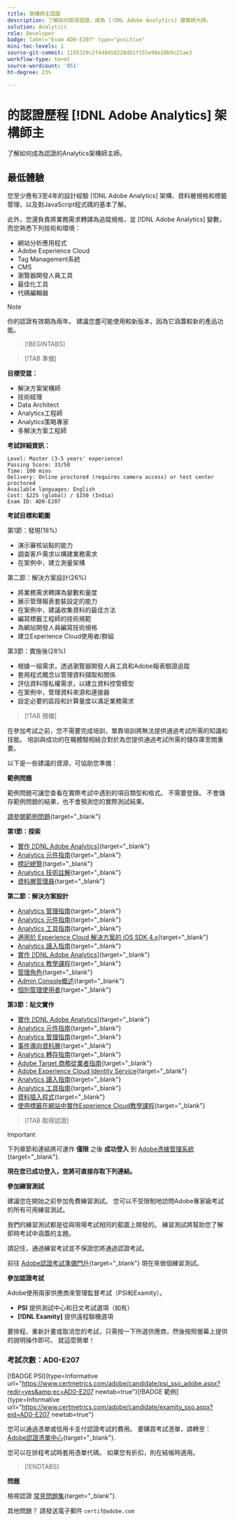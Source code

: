 ```yaml
---
title: 架構師主認證
description: 了解如何取得認證，成為 [!DNL Adobe Analytics] 建築師大師。
solution: Analytics
role: Developer
badge: label="Exam AD0-E207" type="positive"
mini-toc-levels: 1
source-git-commit: 1195329c2f448458228db1f155e98e28b9c21ae3
workflow-type: tm+mt
source-wordcount: '951'
ht-degree: 23%

---
```


# 的認證歷程 [!DNL Adobe Analytics] 架構師主

了解如何成為認證的Analytics架構師主師。

## 最低體驗

您至少應有3至4年的設計經驗 [!DNL Adobe Analytics] 架構、資料層規格和標籤管理，以及對JavaScript程式碼的基本了解。

此外，您還負責將業務需求轉譯為追蹤規格，並 [!DNL Adobe Analytics] 變數，而您熟悉下列技術和環境：

* 網站分析應用程式
* Adobe Experience Cloud
* Tag Management系統
* CMS
* 瀏覽器開發人員工具
* 最佳化工具
* 代碼編輯器

>[!NOTE]
>
>你的認證有效期為兩年。 建議您盡可能使用較新版本，因為它涵蓋較新的產品功能。

>[!BEGINTABS]

>[!TAB 準備]

**目標受眾：**

* 解決方案架構師
* 技術經理
* Data Architect
* Analytics工程師
* Analytics策略專家
* 多解決方案工程師

**考試詳細資訊：**

```
Level: Master (3-5 years' experience)
Passing Score: 33/50
Time: 100 mins
Delivery: Online proctored (requires camera access) or test center proctored
Available languages: English
Cost: $225 (global) / $150 (India)
Exam ID: AD0-E207
```

**考試目標和範圍**

第1節：發現(18%)

* 演示審核站點的能力
* 調查客戶需求以構建業務需求
* 在案例中，建立測量架構

第二節：解決方案設計(26%)

* 將業務需求轉譯為變數和量度
* 展示管理報表套裝設定的能力
* 在案例中，建議收集資料的最佳方法
* 編寫標籤工程師的技術規範
* 為網站開發人員編寫技術規格
* 建立Experience Cloud使用者/群組

第3節：實施後(28%)

* 根據一組需求，透過瀏覽器開發人員工具和Adobe報表驗證追蹤
* 套用程式概念以管理資料擷取和關係
* 評估資料隱私權需求，以建立資料控管模型
* 在案例中，管理資料來源和連接器
* 設定必要的區段和計算量度以滿足業務需求

>[!TAB 預備]

在參加考試之前，您不需要完成培訓，單靠培訓將無法提供通過考試所需的知識和技能。 培訓與成功的在職體驗相結合對於為您提供通過考試所需的儲存庫至關重要。

以下是一些建議的資源，可協助您準備：

**範例問題**

範例問題可讓您查看在實際考試中遇到的項目類型和格式。 不需要登錄。 不會儲存範例問題的結果，也不會預測您的實際測試結果。

[請參閱範例問題](https://scorpion.caveon.com/launchpad/ad0-e207-adobe-analytics-architect-master-copy-y9f8t1){target="_blank"}

**第1節：探索**

* [實作 [!DNL Adobe Analytics]](https://experienceleague.adobe.com/docs/analytics/implementation/home.html?lang=en){target="_blank"}
* [Analytics 元件指南](https://experienceleague.adobe.com/docs/analytics/components/home.html?lang=en){target="_blank"}
* [標記總覽](https://experienceleague.adobe.com/docs/experience-platform/tags/home.html?lang=zh-Hant){target="_blank"}
* [Analytics 技術註解](https://experienceleague.adobe.com/docs/analytics/technotes/home.html?lang=en){target="_blank"}
* [資料層管理員](https://exchange.adobe.com/apps/ec/101462/data-layer-manager){target="_blank"}

**第二節：解決方案設計**

* [Analytics 管理指南](https://experienceleague.adobe.com/docs/analytics/admin/home.html?lang=zh-Hant){target="_blank"}
* [Analytics 元件指南](https://experienceleague.adobe.com/docs/analytics/components/home.html?lang=en){target="_blank"}
* [Analytics 工具指南](https://experienceleague.adobe.com/docs/analytics/analyze/home.html?lang=zh-Hant){target="_blank"}
* [適用於 Experience Cloud 解決方案的 iOS SDK 4.x](https://experienceleague.adobe.com/docs/mobile-services/ios/overview.html?lang=zh-Hant){target="_blank"}
* [Analytics 讀入指南](https://experienceleague.adobe.com/docs/analytics/import/home.html?lang=en){target="_blank"}
* [實作 [!DNL Adobe Analytics]](https://experienceleague.adobe.com/docs/analytics/implementation/home.html?lang=en){target="_blank"}
* [Analytics 教學課程](https://experienceleague.adobe.com/docs/analytics-learn/tutorials/overview.html?lang=en){target="_blank"}
* [管理角色](https://helpx.adobe.com/in/enterprise/using/admin-roles.html){target="_blank"}
* [Admin Console概述](https://helpx.adobe.com/in/enterprise/using/admin-console.html#Settings){target="_blank"}
* [個別管理使用者](https://helpx.adobe.com/in/enterprise/using/manage-users-individually.html){target="_blank"}

**第3節：貼文實作**

* [實作 [!DNL Adobe Analytics]](https://experienceleague.adobe.com/docs/analytics/implementation/home.html?lang=en){target="_blank"}
* [Analytics 元件指南](https://experienceleague.adobe.com/docs/analytics/components/home.html?lang=en){target="_blank"}
* [Analytics 管理指南](https://experienceleague.adobe.com/docs/analytics/admin/home.html?lang=zh-Hant){target="_blank"}
* [事件導向資料層](https://jimalytics.com/tag-management/the-event-driven-data-layer/){target="_blank"}
* [Analytics 轉存指南](https://experienceleague.adobe.com/docs/analytics/export/home.html?lang=en){target="_blank"}
* [Adobe Target 商務從業者指南](https://experienceleague.adobe.com/docs/target/using/target-home.html?lang=en){target="_blank"}
* [Adobe Experience Cloud Identity Service](https://experienceleague.adobe.com/docs/id-service/using/home.html?lang=zh-Hant){target="_blank"}
* [Analytics 讀入指南](https://experienceleague.adobe.com/docs/analytics/import/home.html?lang=en){target="_blank"}
* [Analytics 工具指南](https://experienceleague.adobe.com/docs/analytics/analyze/home.html?lang=zh-Hant){target="_blank"}
* [資料插入程式](https://github.com/AdobeDocs/analytics-1.4-apis/blob/master/docs/data-insertion-api/overview/c_data_insertion_process.md){target="_blank"}
* [使用標籤在網站中實作Experience Cloud教學課程](https://experienceleague.adobe.com/docs/platform-learn/implement-in-websites/overview.html?lang=en){target="_blank"}

>[!TAB 取得認證]

>[!IMPORTANT]
>
>下列章節和連結將可運作 **僅限**  之後 **成功登入** 到 [Adobe憑據管理系統](http://www.certmetrics.com/adobe){target="_blank"}.


**現在您已成功登入，您將可直接存取下列連結。**

**參加練習測試**

建議您在開始之前參加免費練習測試。 您可以不受限制地訪問Adobe專家級考試的所有可用練習測試。

我們的練習測試都是從與現場考試相同的藍圖上開發的。 練習測試將幫助您了解即時考試中涵蓋的主題。

請記住，通過練習考試並不保證您將通過認證考試。

前往 [Adobe認證考試準備門戶](https://www.certmetrics.com/adobe/candidate/gmetrix_sso.aspx){target="_blank"} 現在來做個練習測試。

**參加認證考試**

Adobe使用兩家供應商來管理監督考試（PSI和Examity）。

* **PSI** 提供測試中心和日文考試選項（如有）
* **[!DNL Examity]** 提供遠程聯機選項

要排程、重新計畫或取消您的考試，只需按一下所選供應商，然後按照螢幕上提供的說明操作即可。 就這麼簡單！

### 考試次數：AD0-E207

[!BADGE PSI]{type=Informative url="https://www.certmetrics.com/adobe/candidate/psi_sso_adobe.aspx?redir=yes&amp;ec=AD0-E207 newtab=true"}[!BADGE 範例]{type=Informative url="https://www.certmetrics.com/adobe/candidate/examity_sso.aspx?eid=AD0-E207 newtab=true"}

您可以通過憑單或信用卡支付認證考試的費用。 要購買考試憑單，請轉至： [Adobe認證憑單中心](https://market.xvoucher.com/adobe/global){target="_blank"}.

您可以在排程考試時套用憑單代碼。 如果您有折扣，則在結帳時適用。

>[!ENDTABS]

**問題**

檢視認證 [常見問題集](https://experienceleague.adobe.com/docs/certification/certification/faq.html?lang=en){target="_blank"}.

其他問題？ 請發送電子郵件 `certif@adobe.com`
